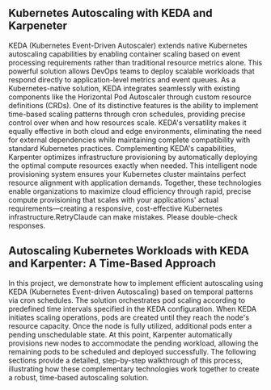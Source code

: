 ## Kubernetes Autoscaling with KEDA and Karpeneter

KEDA (Kubernetes Event-Driven Autoscaler) extends native Kubernetes autoscaling capabilities by enabling container scaling based on event processing requirements rather than traditional resource metrics alone. This powerful solution allows DevOps teams to deploy scalable workloads that respond directly to application-level metrics and event queues.
As a Kubernetes-native solution, KEDA integrates seamlessly with existing components like the Horizontal Pod Autoscaler through custom resource definitions (CRDs). One of its distinctive features is the ability to implement time-based scaling patterns through cron schedules, providing precise control over when and how resources scale.
KEDA's versatility makes it equally effective in both cloud and edge environments, eliminating the need for external dependencies while maintaining complete compatibility with standard Kubernetes practices.
Complementing KEDA's capabilities, Karpenter optimizes infrastructure provisioning by automatically deploying the optimal compute resources exactly when needed. This intelligent node provisioning system ensures your Kubernetes cluster maintains perfect resource alignment with application demands.
Together, these technologies enable organizations to maximize cloud efficiency through rapid, precise compute provisioning that scales with your applications' actual requirements—creating a responsive, cost-effective Kubernetes infrastructure.RetryClaude can make mistakes. Please double-check responses.

## Autoscaling Kubernetes Workloads with KEDA and Karpenter: A Time-Based Approach

In this project, we demonstrate how to implement efficient autoscaling using KEDA (Kubernetes Event-driven Autoscaling) based on temporal patterns via cron schedules. The solution orchestrates pod scaling according to predefined time intervals specified in the KEDA configuration.
When KEDA initiates scaling operations, pods are created until they reach the node's resource capacity. Once the node is fully utilized, additional pods enter a pending unschedulable state. At this point, Karpenter automatically provisions new nodes to accommodate the pending workload, allowing the remaining pods to be scheduled and deployed successfully.
The following sections provide a detailed, step-by-step walkthrough of this process, illustrating how these complementary technologies work together to create a robust, time-based autoscaling solution.
